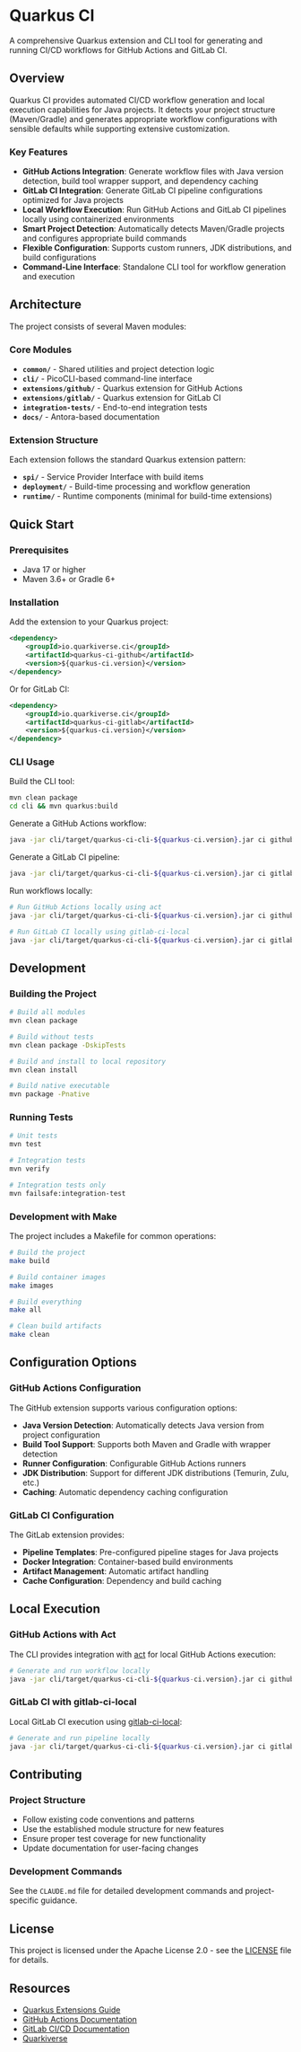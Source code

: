 # Quarkus CI

A comprehensive Quarkus extension and CLI tool for generating and running CI/CD workflows for GitHub Actions and GitLab CI.

## Overview

Quarkus CI provides automated CI/CD workflow generation and local execution capabilities for Java projects. It detects your project structure (Maven/Gradle) and generates appropriate workflow configurations with sensible defaults while supporting extensive customization.

### Key Features

- **GitHub Actions Integration**: Generate workflow files with Java version detection, build tool wrapper support, and dependency caching
- **GitLab CI Integration**: Generate GitLab CI pipeline configurations optimized for Java projects
- **Local Workflow Execution**: Run GitHub Actions and GitLab CI pipelines locally using containerized environments
- **Smart Project Detection**: Automatically detects Maven/Gradle projects and configures appropriate build commands
- **Flexible Configuration**: Supports custom runners, JDK distributions, and build configurations
- **Command-Line Interface**: Standalone CLI tool for workflow generation and execution

## Architecture

The project consists of several Maven modules:

### Core Modules
- **`common/`** - Shared utilities and project detection logic
- **`cli/`** - PicoCLI-based command-line interface
- **`extensions/github/`** - Quarkus extension for GitHub Actions
- **`extensions/gitlab/`** - Quarkus extension for GitLab CI
- **`integration-tests/`** - End-to-end integration tests
- **`docs/`** - Antora-based documentation

### Extension Structure
Each extension follows the standard Quarkus extension pattern:
- **`spi/`** - Service Provider Interface with build items
- **`deployment/`** - Build-time processing and workflow generation
- **`runtime/`** - Runtime components (minimal for build-time extensions)

## Quick Start

### Prerequisites
- Java 17 or higher
- Maven 3.6+ or Gradle 6+

### Installation

Add the extension to your Quarkus project:

```xml
<dependency>
    <groupId>io.quarkiverse.ci</groupId>
    <artifactId>quarkus-ci-github</artifactId>
    <version>${quarkus-ci.version}</version>
</dependency>
```

Or for GitLab CI:

```xml
<dependency>
    <groupId>io.quarkiverse.ci</groupId>
    <artifactId>quarkus-ci-gitlab</artifactId>
    <version>${quarkus-ci.version}</version>
</dependency>
```

### CLI Usage

Build the CLI tool:

```bash
mvn clean package
cd cli && mvn quarkus:build
```

Generate a GitHub Actions workflow:

```bash
java -jar cli/target/quarkus-ci-cli-${quarkus-ci.version}.jar ci github generate-workflow
```

Generate a GitLab CI pipeline:

```bash
java -jar cli/target/quarkus-ci-cli-${quarkus-ci.version}.jar ci gitlab generate-pipeline
```

Run workflows locally:

```bash
# Run GitHub Actions locally using act
java -jar cli/target/quarkus-ci-cli-${quarkus-ci.version}.jar ci github run-workflow

# Run GitLab CI locally using gitlab-ci-local
java -jar cli/target/quarkus-ci-cli-${quarkus-ci.version}.jar ci gitlab run-pipeline
```

## Development

### Building the Project

```bash
# Build all modules
mvn clean package

# Build without tests
mvn clean package -DskipTests

# Build and install to local repository
mvn clean install

# Build native executable
mvn package -Pnative
```

### Running Tests

```bash
# Unit tests
mvn test

# Integration tests
mvn verify

# Integration tests only
mvn failsafe:integration-test
```

### Development with Make

The project includes a Makefile for common operations:

```bash
# Build the project
make build

# Build container images
make images

# Build everything
make all

# Clean build artifacts
make clean
```

## Configuration Options

### GitHub Actions Configuration

The GitHub extension supports various configuration options:

- **Java Version Detection**: Automatically detects Java version from project configuration
- **Build Tool Support**: Supports both Maven and Gradle with wrapper detection
- **Runner Configuration**: Configurable GitHub Actions runners
- **JDK Distribution**: Support for different JDK distributions (Temurin, Zulu, etc.)
- **Caching**: Automatic dependency caching configuration

### GitLab CI Configuration

The GitLab extension provides:

- **Pipeline Templates**: Pre-configured pipeline stages for Java projects
- **Docker Integration**: Container-based build environments
- **Artifact Management**: Automatic artifact handling
- **Cache Configuration**: Dependency and build caching

## Local Execution

### GitHub Actions with Act

The CLI provides integration with [act](https://github.com/nektos/act) for local GitHub Actions execution:

```bash
# Generate and run workflow locally
java -jar cli/target/quarkus-ci-cli-${quarkus-ci.version}.jar ci github run-workflow
```

### GitLab CI with gitlab-ci-local

Local GitLab CI execution using [gitlab-ci-local](https://github.com/firecow/gitlab-ci-local):

```bash
# Generate and run pipeline locally
java -jar cli/target/quarkus-ci-cli-${quarkus-ci.version}.jar ci gitlab run-pipeline
```

## Contributing

### Project Structure

- Follow existing code conventions and patterns
- Use the established module structure for new features
- Ensure proper test coverage for new functionality
- Update documentation for user-facing changes

### Development Commands

See the `CLAUDE.md` file for detailed development commands and project-specific guidance.

## License

This project is licensed under the Apache License 2.0 - see the [LICENSE](LICENSE) file for details.

## Resources

- [Quarkus Extensions Guide](https://quarkus.io/guides/writing-extensions)
- [GitHub Actions Documentation](https://docs.github.com/en/actions)
- [GitLab CI/CD Documentation](https://docs.gitlab.com/ee/ci/)
- [Quarkiverse](https://github.com/quarkiverse)
